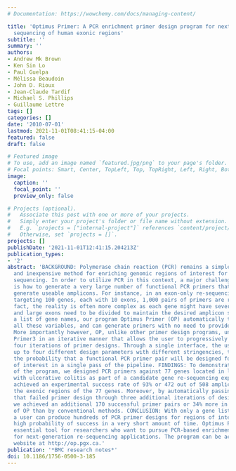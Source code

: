 ```yaml
---
# Documentation: https://wowchemy.com/docs/managing-content/

title: 'Optimus Primer: A PCR enrichment primer design program for next-generation
  sequencing of human exonic regions'
subtitle: ''
summary: ''
authors:
- Andrew Mk Brown
- Ken Sin Lo
- Paul Guelpa
- Mélissa Beaudoin
- John D. Rioux
- Jean-Claude Tardif
- Michael S. Phillips
- Guillaume Lettre
tags: []
categories: []
date: '2010-07-01'
lastmod: 2021-11-01T08:41:15-04:00
featured: false
draft: false

# Featured image
# To use, add an image named `featured.jpg/png` to your page's folder.
# Focal points: Smart, Center, TopLeft, Top, TopRight, Left, Right, BottomLeft, Bottom, BottomRight.
image:
  caption: ''
  focal_point: ''
  preview_only: false

# Projects (optional).
#   Associate this post with one or more of your projects.
#   Simply enter your project's folder or file name without extension.
#   E.g. `projects = ["internal-project"]` references `content/project/deep-learning/index.md`.
#   Otherwise, set `projects = []`.
projects: []
publishDate: '2021-11-01T12:41:15.204213Z'
publication_types:
- '2'
abstract: 'BACKGROUND: Polymerase chain reaction (PCR) remains a simple, flexible,
  and inexpensive method for enriching genomic regions of interest for next-generation
  sequencing. In order to utilize PCR in this context, a major challenge facing researchers
  is how to generate a very large number of functional PCR primers that will successfully
  generate useable amplicons. For instance, in an exon-only re-sequencing project
  targeting 100 genes, each with 10 exons, 1,000 pairs of primers are required. In
  fact, the reality is often more complex as each gene might have several isoforms
  and large exons need to be divided to maintain the desired amplicon size. With only
  a list of gene names, our program Optimus Primer (OP) automatically takes into account
  all these variables, and can generate primers with no need to provide genome coordinates.
  More importantly however, OP, unlike other primer design programs, uniquely utilizes
  Primer3 in an iterative manner that allows the user to progressively design up to
  four iterations of primer designs. Through a single interface, the user can specify
  up to four different design parameters with different stringencies, thus increasing
  the probability that a functional PCR primer pair will be designed for all regions
  of interest in a single pass of the pipeline. FINDINGS: To demonstrate the effectiveness
  of the program, we designed PCR primers against 77 genes located in loci associated
  with ulcerative colitis as part of a candidate gene re-sequencing experiment. We
  achieved an experimental success rate of 93% or 472 out of 508 amplicons spanning
  the exonic regions of the 77 genes. Moreover, by automatically passing amplicons
  that failed primer design through three additional iterations of design parameters,
  we achieved an additional 170 successful primer pairs or 34% more in a single pass
  of OP than by conventional methods. CONCLUSION: With only a gene list and PCR parameters,
  a user can produce hundreds of PCR primer designs for regions of interest with a
  high probability of success in a very short amount of time. Optimus Primer is an
  essential tool for researchers who want to pursue PCR-based enrichment strategies
  for next-generation re-sequencing applications. The program can be accessed via
  website at http://op.pgx.ca.'
publication: '*BMC research notes*'
doi: 10.1186/1756-0500-3-185
---
```


